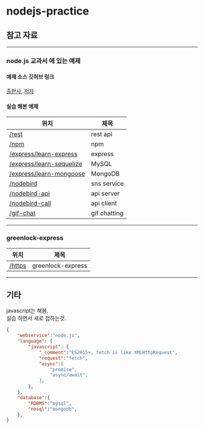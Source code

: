 # nodejs-practice
## 참고 자료
---
### **node.js 교과서** 에 있는 예제  
#### 예제 소스 깃허브 링크  
[출판사](https://github.com/gilbutITbook/006982), [저자](https://github.com/zerocho/nodejs-book)  

#### 실습 해본 예제  
|위치|제목|
|-|-|
|[/rest](/rest)|rest api|
|[/npm](/npm)|npm|
|[/express/learn-express](/express/learn-express)|express|
|[/express/learn-sequelize](/express/learn-sequelize)|MySQL|
|[/express/learn-mongoose](/express/learn-mongoose)|MongoDB|
|[/nodebird](/nodebird)|sns service|
|[/nodebird-api](/nodebird-api)|api server|
|[/nodebird-call](/nodebird-call)|api client|
|[/gif-chat](/gif-chat)|gif chatting|

---

### greenlock-express
|위치|제목|
|-|-|
|[/https](/https)|greenlock-express|
---
## 기타
javascript는 해봄.  
실습 하면서 새로 접하는것.
```json
{
    "webservice":"node.js",
    "language": {
        "javascript": {
            "_comment":"ES2015+, fetch is like XMLHttpRequest",
            "request":"fetch",
            "async":[
                "promise",
                "async/await",                
            ],
        },
    },
    "database":{
        "RDBMS":"mysql",
        "nosql":"mongodb",
    },
}
```

